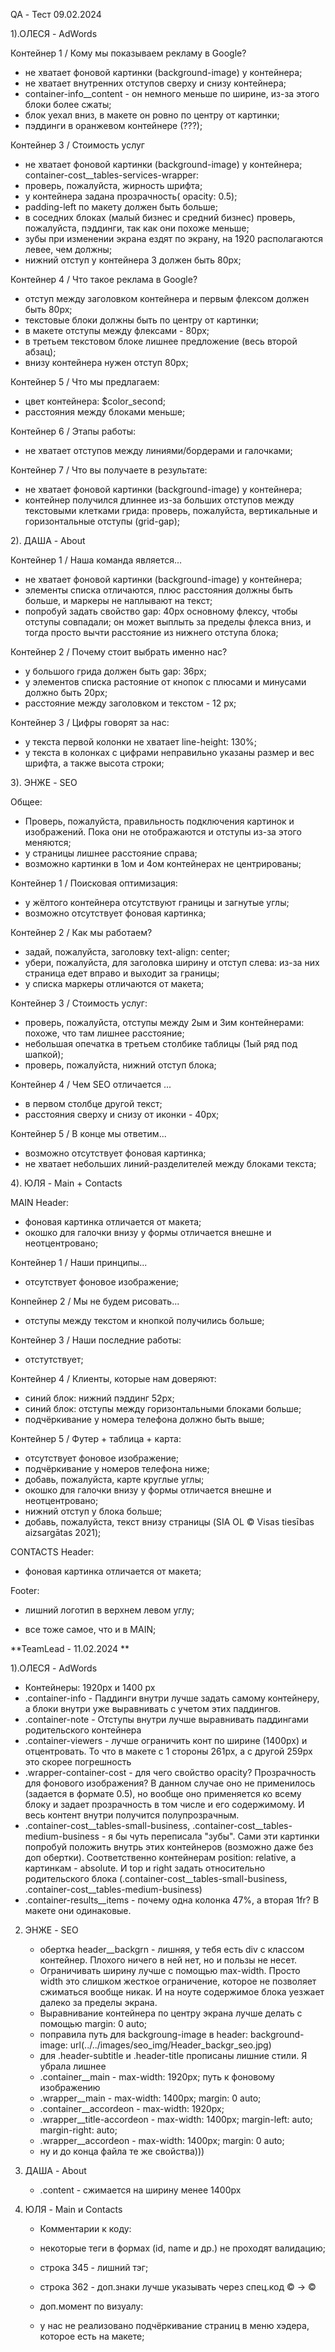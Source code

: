 QA - Тест 09.02.2024 

1).ОЛЕСЯ - AdWords

Контейнер 1 / Кому мы показываем рекламу в Google?
- не хватает фоновой картинки (background-image) у контейнера;
- не хватает внутренних отступов сверху и снизу контейнера;
- container-info__content - он немного меньше по ширине, из-за этого блоки более сжаты;
- блок уехал вниз, в макете он ровно по центру от картинки;
- пэддинги в оранжевом контейнере (???);

Контейнер 3 / Стоимость услуг
- не хватает фоновой картинки (background-image) у контейнера;
container-cost__tables-services-wrapper:
- проверь, пожалуйста, жирность шрифта;
- у контейнера задана прозрачность( opacity: 0.5);
- padding-left по макету должен быть больше;
- в соседних блоках (малый бизнес и средний бизнес) проверь, пожалуйста, пэддинги, так как они похоже меньше;
- зубы при изменении экрана ездят по экрану, на 1920 располагаются левее, чем должны;
- нижний отступ у контейнера 3 должен быть 80px;

Контейнер 4 / Что такое реклама в Google?
- отступ между заголовком контейнера и первым флексом должен быть 80px;
- текстовые блоки должны быть по центру от картинки;
- в макете отступы между флексами - 80px;
- в третьем текстовом блоке лишнее предложение (весь второй абзац);
- внизу контейнера нужен отступ 80px;

Контейнер 5 / Что мы предлагаем:
- цвет контейнера: $color_second;
- расстояния между блоками меньше;

Контейнер 6 / Этапы работы:
- не хватает отступов между линиями/бордерами и галочками;

Контейнер 7 / Что вы получаете в результате:
- не хватает фоновой картинки (background-image) у контейнера;
- контейнер получился длиннее из-за больших отступов между текстовыми клетками грида: проверь, пожалуйста, вертикальные и горизонтальные отступы (grid-gap);



2). ДАША - About

Контейнер 1 / Наша команда является...
- не хватает фоновой картинки (background-image) у контейнера;
- элементы списка отличаются, плюс расстояния должны быть больше, и маркеры не наплывают на текст;
- попробуй задать свойство gap: 40px основному флексу, чтобы отступы совпадали; он может выплыть за пределы флекса вниз, и тогда просто вычти расстояние из нижнего отступа блока;

Контейнер 2 / Почему стоит выбрать именно нас?
- у большого грида должен быть gap: 36px;
- у элементов списка растояние от кнопок с плюсами и минусами должно быть 20px;
- расстояние между заголовком и текстом - 12 px;

Контейнер 3 / Цифры говорят за нас:
- у текста первой колонки не хватает line-height: 130%;
- у текста в колонках с цифрами неправильно указаны размер и вес шрифта, а также высота строки;



3). ЭНЖЕ - SEO

Общее:
- Проверь, пожалуйста, правильность подключения картинок и изображений. Пока они не отображаются и отступы из-за этого меняются;
- у страницы лишнее расстояние справа;
- возможно картинки в 1ом и 4ом контейнерах не центрированы;

Контейнер 1 / Поисковая оптимизация:
- у жёлтого контейнера отсутствуют границы и загнутые углы;
- возможно отсутствует фоновая картинка;

Контейнер 2 / Как мы работаем?
- задай, пожалуйста, заголовку text-align: center;
- убери, пожалуйста, для заголовка ширину и отступ слева: из-за них страница едет вправо и выходит за границы;
- у списка маркеры отличаются от макета;

Контейнер 3 / Стоимость услуг:
- проверь, пожалуйста, отступы между 2ым и 3им контейнерами: похоже, что там лишнее расстояние;
- небольшая опечатка в третьем столбике таблицы (1ый ряд под шапкой);
- проверь, пожалуйста, нижний отступ блока;

Контейнер 4 / Чем SEO отличается ...
- в первом столбце другой текст;
- расстояния сверху и снизу от иконки - 40px;

Контейнер 5 / В конце мы ответим...
- возможно отсутствует фоновая картинка;
- не хватает небольших линий-разделителей между блоками текста;



4). ЮЛЯ - Main + Contacts

MAIN
Header:
- фоновая картинка отличается от макета;
- окошко для галочки внизу у формы отличается внешне и неотцентровано;

Контейнер 1 / Наши принципы... 
- отсутствует фоновое изображение;

Конnейнер 2 / Мы не будем рисовать...
- отступы между текстом и кнопкой получились больше;

Контейнер 3 / Наши последние работы:
- отстутствует;

Контейнер 4 / Клиенты, которые нам доверяют:
- синий блок: нижний пэддинг 52px;
- синий блок: отступы между горизонтальными блоками больше;
- подчёркивание у номера телефона должно быть выше;

Контейнер 5 / Футер + таблица + карта:
- отсутствует фоновое изображение;
- подчёркивание у номеров телефона ниже;
- добавь, пожалуйста, карте круглые углы;
- окошко для галочки внизу у формы отличается внешне и неотцентровано;
- нижний отступ у блока больше;
- добавь, пожалуйста, текст внизу страницы (SIA OL © Visas tiesības aizsargātas 2021);


CONTACTS
Header:
- фоновая картинка отличается от макета;

Footer:
- лишний логотип в верхнем левом углу;
+ все тоже самое, что и в MAIN;



**TeamLead -  11.02.2024 **

1).ОЛЕСЯ - AdWords
 - Контейнеры: 1920px и 1400 px 
 - .container-info - Паддинги внутри лучше задать самому контейнеру, а блоки внутри уже выравнивать с учетом этих паддингов.
 - .container-note - Отступы внутри лучше выравнивать паддингами родительского контейнера
 - .container-viewers - лучше ограничить конт по ширине (1400px) и отцентровать. То что в макете с 1 стороны 261px, а с другой 259px это скорее погрешность
 - .wrapper-container-cost - для чего свойство opacity? Прозрачность для фонового изображения? В данном случае оно не применилось (задается в формате 0.5), но вообще оно применяется ко всему блоку и задает прозрачность в том числе и его содержимому. И весь контент внутри получится полупрозрачным.
 - .container-cost__tables-small-business, .container-cost__tables-medium-business - я бы чуть переписала "зубы". Сами эти картинки попробуй положить внутрь этих контейнеров (возможно даже без доп обертки). Соответственно контейнерам position: relative, а картинкам - absolute. И top и right задать относительно родительского блока (.container-cost__tables-small-business, .container-cost__tables-medium-business)
 - .container-results__items - почему одна колонка 47%, а вторая 1fr? В макете они одинаковые.

2) ЭНЖЕ - SEO
   - обертка header__backgrn - лишняя, у тебя есть div с классом контейнер. Плохого ничего в ней нет, но и пользы не несет.
   - Ограничивать ширину лучше с помощью max-width. Просто width это слишком жесткое ограничение, которое не позволяет сжиматься вообще никак. И на ноуте содержимое блока уезжает далеко за пределы экрана.
   - Выравнивание контейнера по центру экрана лучше делать с помощью margin: 0 auto;
   - поправила путь для backgroung-image в header: background-image: url(../../images/seo_img/Header_backgr_seo.jpg)
   - для .header-subtitle и .header-title прописаны лишние стили. Я убрала лишнее
   - .container__main - max-width: 1920px; путь к фоновому изображению
   - .wrapper__main - max-width: 1400px;    margin: 0 auto;
   - .container__accordeon - max-width: 1920px;
   - .wrapper__title-accordeon - max-width: 1400px;    margin-left: auto;    margin-right: auto;
   - .wrapper__accordeon - max-width: 1400px; margin: 0 auto;
   - ну и до конца файла те же свойства)))

3) ДАША - About
   - .content - сжимается на ширину менее 1400px
  
4) ЮЛЯ - Main и Contacts
   - Комментарии к коду:
   - некоторые теги в формах (id, name и др.) не проходят валидацию;
   - строка 345 - лишний тэг;
   - строка 362 - доп.знаки лучше указывать через спец.код © -> &#169;
   
   - доп.момент по визуалу:
   - у нас не реализовано подчёркивание страниц в меню хэдера, которое есть на макете;
